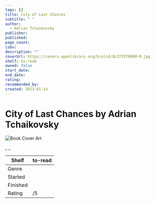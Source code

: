 ```yaml
---
tags: []
title: City of Last Chances
subtitle: " "
author:
  - Adrian Tchaikovsky
publisher: 
published: 
page_count: 
isbn: 
description: ""
coverUrl: https://covers.openlibrary.org/b/olid/OL37337086M-M.jpg
shelf: to-read
owned: false
start_date: 
end_date: 
rating: 
recommended_by: 
created: 2023-01-14
---
```


# City of Last Chances by Adrian Tchaikovsky

![Book Cover Art](https://covers.openlibrary.org/b/olid/OL37337086M-M.jpg)

_ _

| Shelf | to-read |
| --- | --- |
| Genre |  |
| Started |  |
| Finished |  |
| Rating | /5 |

